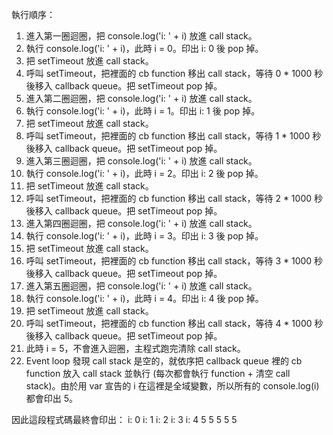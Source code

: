 執行順序：

1. 進入第一圈迴圈，把 console.log('i: ' + i) 放進 call stack。
2. 執行 console.log('i: ' + i)，此時 i = 0。印出 i: 0 後 pop 掉。
3. 把 setTimeout 放進 call stack。
4. 呼叫 setTimeout，把裡面的 cb function 移出 call stack，等待 0 * 1000 秒後移入 callback queue。把 setTimeout pop 掉。
5. 進入第二圈迴圈，把 console.log('i: ' + i) 放進 call stack。
6. 執行 console.log('i: ' + i)，此時 i = 1。印出 i: 1 後 pop 掉。
7. 把 setTimeout 放進 call stack。
8. 呼叫 setTimeout，把裡面的 cb function 移出 call stack，等待 1 * 1000 秒後移入 callback queue。把 setTimeout pop 掉。
9. 進入第三圈迴圈，把 console.log('i: ' + i) 放進 call stack。
10. 執行 console.log('i: ' + i)，此時 i = 2。印出 i: 2 後 pop 掉。
11. 把 setTimeout 放進 call stack。
12. 呼叫 setTimeout，把裡面的 cb function 移出 call stack，等待 2 * 1000 秒後移入 callback queue。把 setTimeout pop 掉。
13. 進入第四圈迴圈，把 console.log('i: ' + i) 放進 call stack。
14. 執行 console.log('i: ' + i)，此時 i = 3。印出 i: 3 後 pop 掉。
15. 把 setTimeout 放進 call stack。
16. 呼叫 setTimeout，把裡面的 cb function 移出 call stack，等待 3 * 1000 秒後移入 callback queue。把 setTimeout pop 掉。
17. 進入第五圈迴圈，把 console.log('i: ' + i) 放進 call stack。
18. 執行 console.log('i: ' + i)，此時 i = 4。印出 i: 4 後 pop 掉。
19. 把 setTimeout 放進 call stack。
20. 呼叫 setTimeout，把裡面的 cb function 移出 call stack，等待 4 * 1000 秒後移入 callback queue。把 setTimeout pop 掉。
21. 此時 i = 5，不會進入迴圈，主程式跑完清除 call stack。
22. Event loop 發現 call stack 是空的，就依序把 callback queue 裡的 cb function 放入 call stack 並執行 (每次都會執行 function + 清空 call stack)。由於用 var 宣告的 i 在這裡是全域變數，所以所有的 console.log(i) 都會印出 5。


因此這段程式碼最終會印出：
i: 0
i: 1
i: 2
i: 3
i: 4
5
5
5
5
5